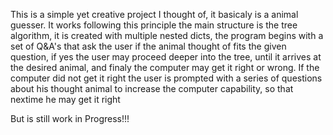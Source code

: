 This is a simple yet creative project I thought of, it basicaly is a animal guesser. 
It works following this principle the main structure is the tree algorithm, it is created with multiple nested dicts, the program begins with a set of Q&A's that ask the user if the animal
thought of fits the given question, if yes the user may proceed deeper into the tree, until it arrives at the desired animal, and finaly the computer may get it right or wrong. 
If the computer did not get it right the user is prompted with a series of questions about his thought animal to increase the computer capability, so that nextime he may get it right

But is still work in Progress!!!
